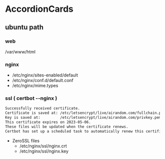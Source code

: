 # AccordionCards

## ubuntu path

### web
/var/www/html

### nginx
- /etc/nginx/sites-enabled/default
- /etc/nginx/conf.d/default.conf
- /etc/nginx/mime.types

### ssl ( certbot --nginx )
```txt
Successfully received certificate.
Certificate is saved at: /etc/letsencrypt/live/airandom.com/fullchain.pem
Key is saved at:         /etc/letsencrypt/live/airandom.com/privkey.pem
This certificate expires on 2023-05-06.
These files will be updated when the certificate renews.
Certbot has set up a scheduled task to automatically renew this certificate in the background.
```

- ZeroSSL files
	- /etc/nginx/ssl/nginx.crt
	- /etc/nginx/ssl/nginx.key


